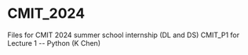 # CMIT_2024
Files for CMIT 2024 summer school internship (DL and DS)
      CMIT_P1 for Lecture 1 -- Python (K Chen)
